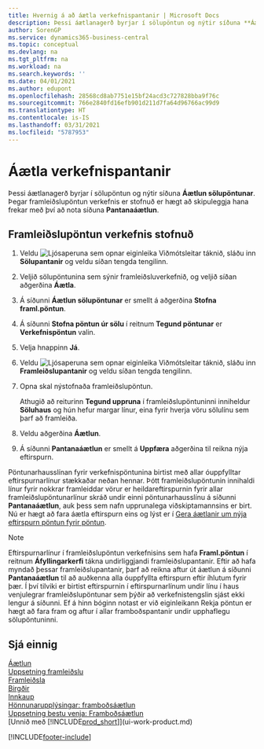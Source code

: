 ```yaml
---
title: Hvernig á að áætla verkefnispantanir | Microsoft Docs
description: Þessi áætlanagerð byrjar í sölupöntun og nýtir síðuna **Áætlun sölupöntunar**. Þegar framleiðslupöntun verkefnis er stofnuð er hægt að skipuleggja hana frekar með því að nota síðuna **Pantanaáætlun**.
author: SorenGP
ms.service: dynamics365-business-central
ms.topic: conceptual
ms.devlang: na
ms.tgt_pltfrm: na
ms.workload: na
ms.search.keywords: ''
ms.date: 04/01/2021
ms.author: edupont
ms.openlocfilehash: 28568cd8ab7751e15bf24acd3c727828bba9f76c
ms.sourcegitcommit: 766e2840fd16efb901d211d7fa64d96766ac99d9
ms.translationtype: HT
ms.contentlocale: is-IS
ms.lasthandoff: 03/31/2021
ms.locfileid: "5787953"
---
```

# <a name="plan-project-orders"></a>Áætla verkefnispantanir
Þessi áætlanagerð byrjar í sölupöntun og nýtir síðuna **Áætlun sölupöntunar**. Þegar framleiðslupöntun verkefnis er stofnuð er hægt að skipuleggja hana frekar með því að nota síðuna **Pantanaáætlun**.  

## <a name="to-create-a-project-production-order"></a>Framleiðslupöntun verkefnis stofnuð  

1.  Veldu ![Ljósaperuna sem opnar eiginleika Viðmótsleitar](media/ui-search/search_small.png "Segðu mér hvað þú vilt gera") táknið, sláðu inn **Sölupantanir** og veldu síðan tengda tengilinn.  
2.  Veljið sölupöntunina sem sýnir framleiðsluverkefnið, og veljið síðan aðgerðina **Áætla**.  
4.  Á síðunni **Áætlun sölupöntunar** er smellt á aðgerðina **Stofna framl.pöntun**.  
5.  Á síðunni **Stofna pöntun úr sölu** í reitnum **Tegund pöntunar** er **Verkefnispöntun** valin.  
6.  Velja hnappinn **Já**.  
7.  Veldu ![Ljósaperuna sem opnar eiginleika Viðmótsleitar](media/ui-search/search_small.png "Segðu mér hvað þú vilt gera") táknið, sláðu inn **Framleiðslupantanir** og veldu síðan tengda tengilinn.
8. Opna skal nýstofnaða framleiðslupöntun.  

    Athugið að reiturinn **Tegund uppruna** í framleiðslupöntuninni inniheldur **Söluhaus** og hún hefur margar línur, eina fyrir hverja vöru sölulínu sem þarf að framleiða.  
9. Veldu aðgerðina **Áætlun**.
10. Á síðunni **Pantanaáætlun** er smellt á **Uppfæra** aðgerðina til reikna nýja eftirspurn.  

Pöntunarhausslínan fyrir verkefnispöntunina birtist með allar óuppfylltar eftirspurnarlínur stækkaðar neðan hennar. Þótt framleiðslupöntunin innihaldi línur fyrir nokkrar framleiddar vörur er heildareftirspurnin fyrir allar framleiðslupöntunarlínur skráð undir einni pöntunarhausslínu á síðunni **Pantanaáætlun**, auk þess sem nafn upprunalega viðskiptamannsins er birt. Nú er hægt að fara áætla eftirspurn eins og lýst er í [Gera áætlanir um nýja eftirspurn pöntun fyrir pöntun](production-how-to-plan-for-new-demand.md).  

> [!NOTE]  
>  Eftirspurnarlínur í framleiðslupöntun verkefnisins sem hafa **Framl.pöntun** í reitnum **Áfyllingarkerfi** tákna undirliggjandi framleiðslupantanir. Eftir að hafa myndað þessar framleiðslupantanir, þarf að reikna aftur út áætlun á síðunni **Pantanaáætlun** til að auðkenna alla óuppfyllta eftirspurn eftir íhlutum fyrir þær. Í því tilviki er birtist eftirspurnin í eftirspurnarlínum undir línu í haus venjulegrar framleiðslupöntunar sem þýðir að verkefnistengslin sjást ekki lengur á síðunni. Ef á hinn bóginn notast er við eiginleikann Rekja pöntun er hægt að fara fram og aftur í allar framboðspantanir undir upphaflegu sölupöntuninni.  

## <a name="see-also"></a>Sjá einnig
[Áætlun](production-planning.md)   
[Uppsetning framleiðslu](production-configure-production-processes.md)  
[Framleiðsla](production-manage-manufacturing.md)    
[Birgðir](inventory-manage-inventory.md)  
[Innkaup](purchasing-manage-purchasing.md)  
[Hönnunarupplýsingar: framboðsáætlun](design-details-supply-planning.md)   
[Uppsetning bestu venja: Framboðsáætlun](setup-best-practices-supply-planning.md)  
[Unnið með [!INCLUDE[prod_short](includes/prod_short.md)]](ui-work-product.md)


[!INCLUDE[footer-include](includes/footer-banner.md)]